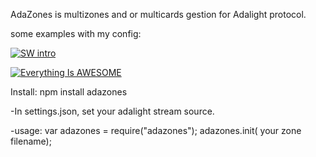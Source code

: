AdaZones is multizones and or multicards gestion for Adalight protocol.

some examples with my config:

[![SW intro](http://i.ytimg.com/vi_webp/4r5LH0HgOiQ/mqdefault.webp)](https://youtu.be/4r5LH0HgOiQ)

[![Everything Is AWESOME](http://i.ytimg.com/vi_webp/VqgWH9E7EC0/mqdefault.webp)](https://youtu.be/VqgWH9E7EC0)

Install: npm install adazones

-In settings.json, set your adalight stream source.

-usage:
var adazones = require("adazones");
adazones.init( your zone filename);
